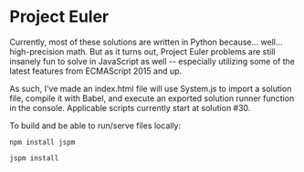 Project Euler
====================================================================


Currently, most of these solutions are written in Python because... well... high-precision math. But as it turns out, Project Euler problems are still insanely fun to solve in JavaScript as well -- especially utilizing some of the latest features from ECMAScript 2015 and up.

As such, I've made an index.html file will use System.js to import a solution file, compile it with Babel, and execute an exported solution runner function in the console. Applicable scripts currently start at solution #30.

To build and be able to run/serve files locally:

```
npm install jspm

jspm install
```
